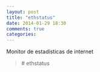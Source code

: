 ```yaml
---
layout: post
title: "ethstatus"
date: 2014-01-29 18:30
comments: true
categories: 
---
```

Monitor de estadísticas de internet

>\# ethstatus

